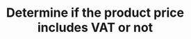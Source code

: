 ---
title: "Determine if the product price includes VAT or not"
name: "channelmeta_trade"
key: "price_inclusive"
description: "Is the price tier assigned to the trade store inclusive?"
user_friendly_description: "Set whether the price that is being sent to the trade store is inclusive or exclusive of VAT / GST. You may have an exclusive amount in Stock2Shop but you want to display the inclusive amount on the trade store."
default: "false"
values: []
tags: [channelmeta,trade]
type: "meta"
process: "products"
headless: true
---